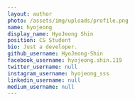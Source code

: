 ```yaml
---
layout: author
photo: /assets/img/uploads/profile.png
name: hyojeong
display_name: HyoJeong Shin
position: CS Student
bio: Just a developer.
github_username: HyoJeong-Shin
facebook_username: hyojeong.shin.119
twitter_username: null
instagram_username: hyojeong_sss
linkedin_username: null
medium_username: null
---
```

